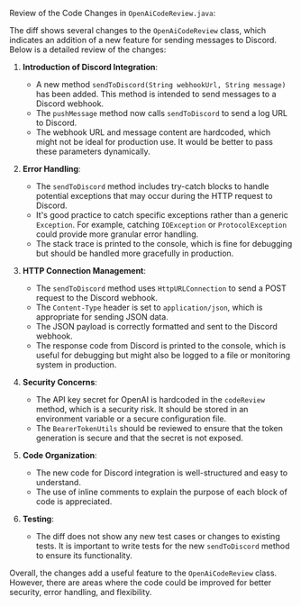Review of the Code Changes in `OpenAiCodeReview.java`:

The diff shows several changes to the `OpenAiCodeReview` class, which indicates an addition of a new feature for sending messages to Discord. Below is a detailed review of the changes:

1. **Introduction of Discord Integration**:
   - A new method `sendToDiscord(String webhookUrl, String message)` has been added. This method is intended to send messages to a Discord webhook.
   - The `pushMessage` method now calls `sendToDiscord` to send a log URL to Discord.
   - The webhook URL and message content are hardcoded, which might not be ideal for production use. It would be better to pass these parameters dynamically.

2. **Error Handling**:
   - The `sendToDiscord` method includes try-catch blocks to handle potential exceptions that may occur during the HTTP request to Discord.
   - It's good practice to catch specific exceptions rather than a generic `Exception`. For example, catching `IOException` or `ProtocolException` could provide more granular error handling.
   - The stack trace is printed to the console, which is fine for debugging but should be handled more gracefully in production.

3. **HTTP Connection Management**:
   - The `sendToDiscord` method uses `HttpURLConnection` to send a POST request to the Discord webhook.
   - The `Content-Type` header is set to `application/json`, which is appropriate for sending JSON data.
   - The JSON payload is correctly formatted and sent to the Discord webhook.
   - The response code from Discord is printed to the console, which is useful for debugging but might also be logged to a file or monitoring system in production.

4. **Security Concerns**:
   - The API key secret for OpenAI is hardcoded in the `codeReview` method, which is a security risk. It should be stored in an environment variable or a secure configuration file.
   - The `BearerTokenUtils` should be reviewed to ensure that the token generation is secure and that the secret is not exposed.

5. **Code Organization**:
   - The new code for Discord integration is well-structured and easy to understand.
   - The use of inline comments to explain the purpose of each block of code is appreciated.

6. **Testing**:
   - The diff does not show any new test cases or changes to existing tests. It is important to write tests for the new `sendToDiscord` method to ensure its functionality.

Overall, the changes add a useful feature to the `OpenAiCodeReview` class. However, there are areas where the code could be improved for better security, error handling, and flexibility.